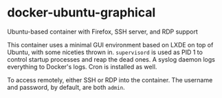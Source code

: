 # docker-ubuntu-graphical
Ubuntu-based container with Firefox, SSH server, and RDP support

This container uses a minimal GUI environment based on LXDE on top of Ubuntu, with some niceties thrown in. `supervisord` is used as PID 1 to control startup processes and reap the dead ones. A syslog daemon logs everything to Docker's logs. Cron is installed as well.

To access remotely, either SSH or RDP into the container. The username and password, by default, are both `admin`.
